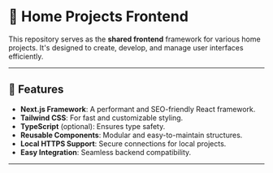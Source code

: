 # 📌 Home Projects Frontend

This repository serves as the **shared frontend** framework for various home projects. It's designed to create, develop, and manage user interfaces efficiently.

---

## 🚀 Features

- **Next.js Framework**: A performant and SEO-friendly React framework.
- **Tailwind CSS**: For fast and customizable styling.
- **TypeScript** (optional): Ensures type safety.
- **Reusable Components**: Modular and easy-to-maintain structures.
- **Local HTTPS Support**: Secure connections for local projects.
- **Easy Integration**: Seamless backend compatibility.

---

